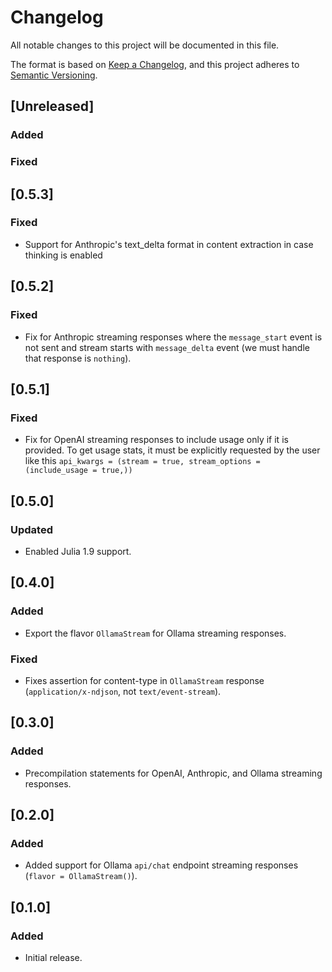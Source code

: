 # Changelog
All notable changes to this project will be documented in this file.

The format is based on [Keep a Changelog](https://keepachangelog.com/en/1.0.0/),
and this project adheres to [Semantic Versioning](https://semver.org/spec/v2.0.0.html).

## [Unreleased]

### Added

### Fixed

## [0.5.3]

### Fixed
- Support for Anthropic's text_delta format in content extraction in case thinking is enabled

## [0.5.2]

### Fixed
- Fix for Anthropic streaming responses where the `message_start` event is not sent and stream starts with `message_delta` event (we must handle that response is `nothing`).

## [0.5.1]

### Fixed
- Fix for OpenAI streaming responses to include usage only if it is provided. To get usage stats, it must be explicitly requested by the user like this `api_kwargs = (stream = true, stream_options = (include_usage = true,))`

## [0.5.0]

### Updated
- Enabled Julia 1.9 support.

## [0.4.0]

### Added
- Export the flavor `OllamaStream` for Ollama streaming responses.

### Fixed
- Fixes assertion for content-type in `OllamaStream` response (`application/x-ndjson`, not `text/event-stream`).

## [0.3.0]

### Added
- Precompilation statements for OpenAI, Anthropic, and Ollama streaming responses.

## [0.2.0]

### Added
- Added support for Ollama `api/chat` endpoint streaming responses (`flavor = OllamaStream()`).

## [0.1.0]

### Added
- Initial release.